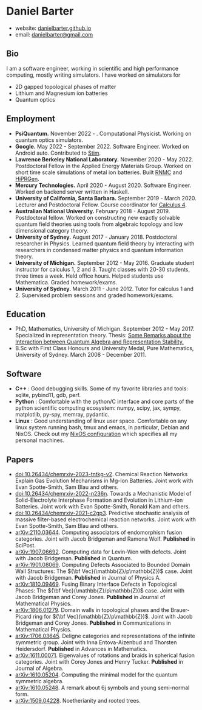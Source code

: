 # Daniel Barter

- website: [danielbarter.github.io](http://danielbarter.github.io/)
- email: <danielbarter@gmail.com>

## Bio

I am a software engineer, working in scientific and high performance computing, mostly writing simulators. I have worked on simulators for

- 2D gapped topological phases of matter
- Lithium and Magnesium ion batteries
- Quantum optics

## Employment
- **PsiQuantum.** November 2022 - . Computational Physicist. Working on quantum optics simulators.
- **Google.** May 2022 - September 2022. Software Engineer. Worked on Android auto. Contributed to [Stim](https://github.com/quantumlib/Stim).
- **Lawrence Berkeley National Laboratory.** November 2020 - May 2022. Postdoctoral Fellow in the Applied Energy Materials Group. Worked on short time scale simulations of metal ion batteries. Built [RNMC](https://github.com/danielbarter/RNMC) and [HiPRGen](https://github.com/danielbarter/HiPRGen).
- **Mercury Technologies.** April 2020 - August 2020. Software Engineer. Worked on backend server written in Haskell.
- **University of California, Santa Barbara.** September 2019 - March 2020. Lecturer and Postdoctoral Fellow. Course coordinator for [Calculus 4](https://danielbarter.github.io/pdf/calc_4_slides.pdf).
- **Australian National University.** February 2018 - August 2019. Postdoctoral fellow. Worked on constructing new exactly solvable quantum field theories using tools from algebraic topology and low dimensional category theory.
- **University of Sydney.** August 2017 - January 2018. Postdoctoral researcher in Physics. Learned quantum field theory by interacting with researchers in condensed matter physics and quantum information theory.
- **University of Michigan.** September 2012 - May 2016. Graduate student instructor for calculus 1, 2 and 3. Taught classes with 20-30 students, three times a week. Held office hours. Helped students use Mathematica. Graded homework/exams.
- **University of Sydney.** March 2011 - June 2012. Tutor for calculus 1 and 2. Supervised problem sessions and graded homework/exams.

## Education
- PhD, Mathematics, University of Michigan. September 2012 - May 2017. Specialized in representation theory. Thesis: [Some Remarks about the Interaction between Quantum Algebra and Representation Stability.](https://danielbarter.github.io/pdf/thesis.pdf)
- B.Sc with First Class Honours and University Medal, Pure Mathematics, University of Sydney. March 2008 - December 2011.

## Software
- **C++** : Good debugging skills. Some of my favorite libraries and tools: sqlite, pybind11, gdb, perf.
- **Python** : Comfortable with the python/C interface and core parts of the python scientific computing ecosystem: numpy, scipy, jax, sympy, matplotlib, py-spy, memray, pydantic.
- **Linux** : Good understanding of linux user space. Comfortable on any linux system running bash, tmux and emacs, in particular, Debian and NixOS. Check out my [NixOS configuration](https://github.com/danielbarter/nixos-config) which specifies all my personal machines.


## Papers
- [doi:10.26434/chemrxiv-2023-tntkg-v2](https://doi.org/10.26434/chemrxiv-2023-tntkg-v2). Chemical Reaction Networks Explain Gas Evolution Mechanisms in Mg-Ion Batteries. Joint work with Evan Spotte-Smith, Sam Blau and others.
- [doi:10.26434/chemrxiv-2022-n236n](https://doi.org/10.26434/chemrxiv-2022-n236n). Towards a Mechanistic Model of Solid-Electrolyte Interphase Formation and Evolution in Lithium-ion Batteries. Joint work with Evan Spotte-Smith, Ronald Kam and others.
- [doi:10.26434/chemrxiv-2021-c2gp3](https://doi.org/10.26434/chemrxiv-2021-c2gp3-v2). Predictive stochastic analysis of massive filter-based electrochemical reaction networks. Joint work with Evan Spotte-Smith, Sam Blau and others.
- [arXiv:2110.03644](http://arxiv.org/abs/2110.03644). Computing associators of endomorphism fusion categories. Joint with Jacob Bridgeman and Ramona Wolf. **Published** in SciPost.
- [arXiv:1907.06692](https://arxiv.org/abs/1907.06692). Computing data for Levin-Wen with defects. Joint with Jacob Bridgeman. **Published** in Quantum.
- [arXiv:1901.08069](https://arxiv.org/abs/1901.08069). Computing Defects Associated to Bounded Domain Wall Structures: The ${\bf Vec}(\mathbb{Z}/p\mathbb{Z})$ case. Joint with Jacob Bridgeman. **Published** in Journal of Physics A.
- [arXiv:1810.09469](https://arxiv.org/abs/1810.09469). Fusing Binary Interface Defects in Topological Phases: The ${\bf Vec}(\mathbb{Z}/p\mathbb{Z})$ case. Joint with Jacob Bridgeman and Corey Jones. **Published** in Journal of Mathematical Physics.
- [arXiv:1806.01279](https://arxiv.org/abs/1806.01279). Domain walls in topological phases and the Brauer-Picard ring for ${\bf Vec}(\mathbb{Z}/p\mathbb{Z})$. Joint with Jacob Bridgeman and Corey Jones. **Published** in Communications in Mathematical Physics.
- [arXiv:1706.03645](https://arxiv.org/abs/1706.03645). Deligne categories and representations of the infinite symmetric group. Joint with Inna Entova-Aizenbud and Thorsten Heidersdorf. **Published** in Advances in Mathematics.
- [arXiv:1611.00071](https://arxiv.org/abs/1611.00071). Eigenvalues of rotations and braids in spherical fusion categories. Joint with Corey Jones and Henry Tucker. **Published** in Journal of Algebra.
- [arXiv:1610.05204](https://arxiv.org/abs/1610.05204). Computing the minimal model for the quantum symmetric algebra.
- [arXiv:1610.05248](https://arxiv.org/abs/1610.05248). A remark about 6j symbols and young semi-normal form.
- [arXiv:1509.04228](http://arxiv.org/abs/1509.04228). Noetherianity and rooted trees.

